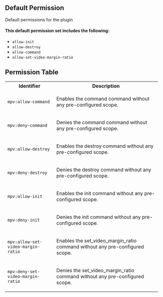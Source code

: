 ## Default Permission

Default permissions for the plugin

#### This default permission set includes the following:

- `allow-init`
- `allow-destroy`
- `allow-command`
- `allow-set-video-margin-ratio`

## Permission Table

<table>
<tr>
<th>Identifier</th>
<th>Description</th>
</tr>


<tr>
<td>

`mpv:allow-command`

</td>
<td>

Enables the command command without any pre-configured scope.

</td>
</tr>

<tr>
<td>

`mpv:deny-command`

</td>
<td>

Denies the command command without any pre-configured scope.

</td>
</tr>

<tr>
<td>

`mpv:allow-destroy`

</td>
<td>

Enables the destroy command without any pre-configured scope.

</td>
</tr>

<tr>
<td>

`mpv:deny-destroy`

</td>
<td>

Denies the destroy command without any pre-configured scope.

</td>
</tr>

<tr>
<td>

`mpv:allow-init`

</td>
<td>

Enables the init command without any pre-configured scope.

</td>
</tr>

<tr>
<td>

`mpv:deny-init`

</td>
<td>

Denies the init command without any pre-configured scope.

</td>
</tr>

<tr>
<td>

`mpv:allow-set-video-margin-ratio`

</td>
<td>

Enables the set_video_margin_ratio command without any pre-configured scope.

</td>
</tr>

<tr>
<td>

`mpv:deny-set-video-margin-ratio`

</td>
<td>

Denies the set_video_margin_ratio command without any pre-configured scope.

</td>
</tr>
</table>
